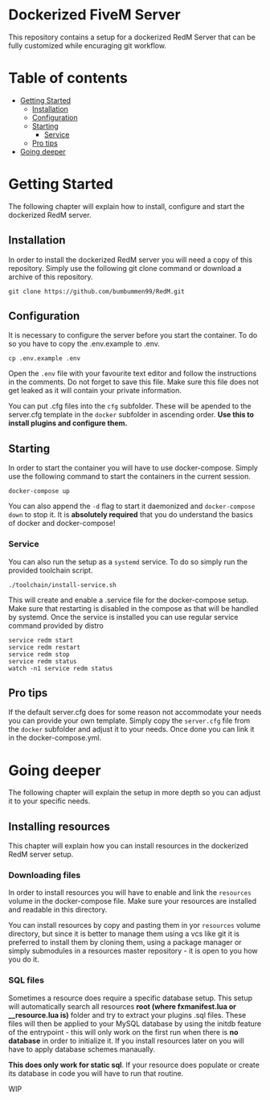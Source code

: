 # Dockerized FiveM Server
This repository contains a setup for a dockerized RedM Server that can be fully customized while encuraging git workflow.

# Table of contents
- [Getting Started](#getting-started)
  - [Installation](#installation)
  - [Configuration](#configuration)
  - [Starting](#starting)
    - [Service](#service)
  - [Pro tips](#pro-tips)
- [Going deeper](#going-deeper)

# Getting Started
The following chapter will explain how to install, configure and start the dockerized RedM server.

## Installation
In order to install the dockerized RedM server you will need a copy of this repository. Simply use the following git clone command or download a archive of this repository.
```
git clone https://github.com/bumbummen99/RedM.git
```

## Configuration
It is necessary to configure the server before you start the container. To do so you have to copy the .env.example to .env.
```
cp .env.example .env
```
Open the `.env` file with your favourite text editor and follow the instructions in the comments. Do not forget to save this file. Make sure this file does not get leaked as it will contain your private information.

You can put .cfg files into the `cfg` subfolder. These will be apended to the server.cfg template in the `docker` subfolder in ascending order. **Use this to install plugins and configure them.**

## Starting
In order to start the container you will have to use docker-compose. Simply use the following command to start the containers in the current session.
```
docker-compose up
```

You can also append the `-d` flag to start it daemonized and `docker-compose down` to stop it. It is **absolutely required** that you do understand the basics of docker and docker-compose!

### Service
You can also run the setup as a `systemd` service. To do so simply run the provided toolchain script.
```
./toolchain/install-service.sh
```
This will create and enable a .service file for the docker-compose setup. Make sure that restarting is disabled in the compose as that will be handled by systemd. Once the service is installed you can use regular service command provided by distro
```
service redm start
service redm restart
service redm stop
service redm status
watch -n1 service redm status
```

## Pro tips
If the default server.cfg does for some reason not accommodate your needs you can provide your own template. Simply copy the `server.cfg` file from the `docker` subfolder and adjust it to your needs. Once done you can link it in the docker-compose.yml.

# Going deeper
The following chapter will explain the setup in more depth so you can adjust it to your specific needs.

## Installing resources
This chapter will explain how you can install resources in the dockerized RedM server setup.

### Downloading files
In order to install resources you will have to enable and link the `resources` volume in the docker-compose file. Make sure your resources are installed and readable in this directory.

You can install resources by copy and pasting them in yor `resources` volume directory, but since it is better to manage them using a vcs like git it is preferred to install them by cloning them, using a package manager or simply submodules in a resources master repository - it is open to you how you do it.

### SQL files
Sometimes a resource does require a specific database setup. This setup will automatically search all resources **root (where fxmanifest.lua or __resource.lua is)** folder and try to extract your plugins .sql files. These files will then be applied to your MySQL database by using the initdb feature of the entrypoint - this will only work on the first run when there is **no database** in order to initialize it. If you install resources later on you will have to apply database schemes manaually.

**This does only work for static sql**. If your resource does populate or create its database in code you will have to run that routine.

WIP
